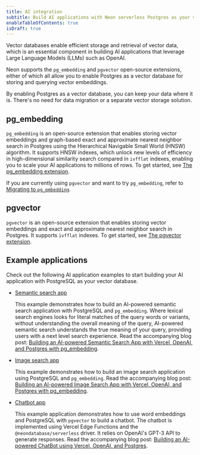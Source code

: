```yaml
---
title: AI integration
subtitle: Build AI applications with Neon serverless Postgres as your vector database
enableTableOfContents: true
isDraft: true
---
```


Vector databases enable efficient storage and retrieval of vector data, which is an essential component in building AI applications that leverage Large Language Models (LLMs) such as OpenAI.

Neon supports the `pg_embedding` and `pgvector` open-source extensions, either of which all allow you to enable Postgres as a vector database for storing and querying vector embeddings.

By enabling Postgres as a vector database, you can keep your data where it is. There's no need for data migration or a separate vector storage solution.

## pg_embedding

`pg_embedding` is an open-source extension that enables storing vector embeddings and graph-based exact and approximate nearest neighbor search in Postgres using the Hierarchical Navigable Small World (HNSW) algorithm. It supports HNSW indexes, which unlock new levels of efficiency in high-dimensional similarity search compared in `ivfflat` indexes, enabling you to scale your AI applications to millions of rows. To get started, see [The pg_embedding extension](/docs/extensions/pg_embedding).

If you are currently using `pgvector` and want to try `pg_embedding`, refer to [Migrating to `pg_embedding`](tbd).

## pgvector

`pgvector` is an open-source extension that enables storing vector embeddings and exact and approximate nearest neighbor search in Postgres. It supports `ivfflat` indexes. To get started, see [The pgvector extension](/docs/extensions/pgvector).

## Example applications

Check out the following AI application examples to start building your AI application with PostgreSQL as your vector database.

- [Semantic search app](https://github.com/neondatabase/ai-sematic-search)
  
  This example demonstrates how to build an AI-powered semantic search application with PostgreSQL and `pg_embedding`. Where lexical search engines looks for literal matches of the query words or variants, without understanding the overall meaning of the query, AI-powered semantic search understands the true meaning of your query, providing users with a next level search experience. Read the accompanying blog post: [Building an AI-powered Semantic Search App with Vercel, OpenAI, and Postgres with pg_embedding](https://neon.tech/blog/building-an-ai-powered-chatbot-using-vercel-openai-and-postgres).

- [Image search app](https://github.com/neondatabase/ai-image-search)

  This example demonstrates how to build an image search application using PostgreSQL and `pg_embedding`. Read the accompanying blog post: [Building an AI-powered Image Search App with Vercel, OpenAI, and Postgres with pg_embedding](https://neon.tech/blog/building-an-ai-powered-chatbot-using-vercel-openai-and-postgres).

- [Chatbot app](https://github.com/neondatabase/ask-neon)

  This example application demonstrates how to use word embeddings and PostgreSQL with `pgvector` to build a chatbot. The chatbot is implemented using Vercel Edge Functions and the `@neondatabase/serverless` driver. It relies on OpenAI's GPT-3 API to generate responses. Read the accompanying blog post: [Building an AI-powered ChatBot using Vercel, OpenAI, and Postgres](https://neon.tech/blog/building-an-ai-powered-chatbot-using-vercel-openai-and-postgres).

